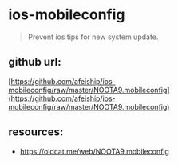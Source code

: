 # ios-mobileconfig
> Prevent ios tips for new system update.



## github url:
[https://github.com/afeiship/ios-mobileconfig/raw/master/NOOTA9.mobileconfig](https://github.com/afeiship/ios-mobileconfig/raw/master/NOOTA9.mobileconfig)


## resources:
+ https://oldcat.me/web/NOOTA9.mobileconfig
